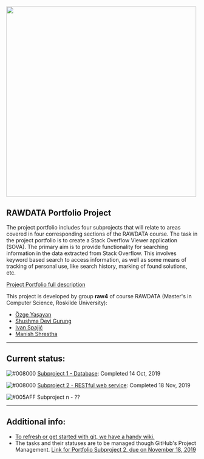 # <img src="https://ruc.dk/sites/default/files/2017-05/ruc_logo_download_en.png" width=500px>


## RAWDATA Portfolio Project

The project portfolio includes four subprojects that will relate to areas covered in four corresponding sections of the RAWDATA course. The task in the project portfolio is to create a Stack Overflow Viewer application (SOVA). The primary aim is to provide functionality for searching information in the data extracted from Stack Overflow. This involves keyword based search to access information, as well as some means of tracking of personal use, like search history, marking of found solutions, etc. 

[Project Portfolio full description](RAWDATA-ProjectPortfolio.pdf)

This project is developed by group **raw4** of course RAWDATA (Master's in Computer Science, Roskilde University):
- [Özge Yaşayan](https://github.com/ozgey99)
- [Shushma Devi Gurung](https://github.com/shus0001)
- [Ivan Spajić](https://github.com/ivanspajic)
- [Manish Shrestha](https://github.com/shrestaz)

----

## Current status:
![#008000](https://placehold.it/15/008000/000000?text=+) [Subproject 1 - Database](https://github.com/ivanspajic/SOVA/tree/master/Subproject1): Completed 14 Oct, 2019

![#008000](https://placehold.it/15/008000/000000?text=+) [Subproject 2 - RESTful web service](https://github.com/ivanspajic/SOVA/tree/master/Subproject2): Completed 18 Nov, 2019

![#005AFF](https://placehold.it/15/005AFF/000000?text=+) Subproject n - ??

----

## Additional info:
- [To refresh or get started with git, we have a handy wiki.](https://github.com/ivanspajic/SOVA/wiki)
- The tasks and their statuses are to be managed though GitHub's Project Management. [Link for Portfolio Subproject 2, due on November 18, 2019](https://github.com/ivanspajic/SOVA/projects/2)
